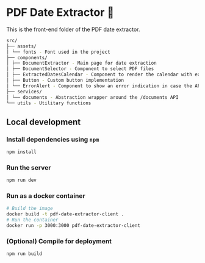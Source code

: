 # PDF Date Extractor 📅

This is the front-end folder of the PDF date extractor.

```bash
src/
├── assets/
│ └── fonts - Font used in the project
├── components/
│ ├── DocumentExtractor - Main page for date extraction
│ ├── DocumentSelector - Component to select PDF files
│ ├── ExtractedDatesCalendar - Component to render the calendar with extracted dates
│ ├── Button - Custom button implementation
│ └── ErrorAlert - Component to show an error indication in case the API fails
├── services/
│ └── documents - Abstraction wrapper around the /documents API
└── utils - Utilitary functions
```

## Local development

### Install dependencies using `npm`

```bash
npm install
```

### Run the server

```bash
npm run dev
```

### Run as a docker container

```bash
# Build the image
docker build -t pdf-date-extractor-client .
# Run the container
docker run -p 3000:3000 pdf-date-extractor-client
```

### (Optional) Compile for deployment

```bash
npm run build
```
